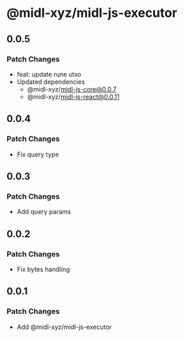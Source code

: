 # @midl-xyz/midl-js-executor

## 0.0.5

### Patch Changes

- feat: update rune utxo
- Updated dependencies
  - @midl-xyz/midl-js-core@0.0.7
  - @midl-xyz/midl-js-react@0.0.11

## 0.0.4

### Patch Changes

- Fix query type

## 0.0.3

### Patch Changes

- Add query params

## 0.0.2

### Patch Changes

- Fix bytes handling

## 0.0.1

### Patch Changes

- Add @midl-xyz/midl-js-executor
